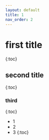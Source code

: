 ```yaml
---
layout: default
title: 1
nav_order: 2
---
```



# first title
{:toc}
## second title
{:toc}
### third
{:toc}

- 1
- 2
- 3
{:toc}

